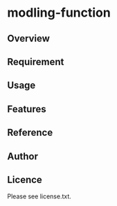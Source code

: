 # modling-function 

## Overview


## Requirement


## Usage


## Features


## Reference


## Author


## Licence

Please see license.txt.
